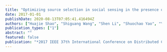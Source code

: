 ```yaml
---
title: "Optimizing source selection in social sensing in the presence of influence graphs"
date: 2017-01-01
publishDate: 2020-08-13T07:05:41.416494Z
authors: ["Huajie Shao", "Shiguang Wang", "Shen Li", "Shuochao Yao", "Yiran Zhao", "Tanvir Amin", "Tarek Abdelzaher", "Lance Kaplan"]
publication_types: ["1"]
abstract: ""
featured: false
publication: "*2017 IEEE 37th International Conference on Distributed Computing Systems (ICDCS)*"
---
```



